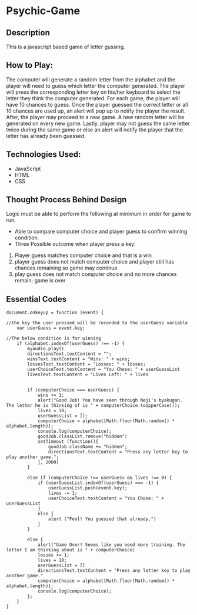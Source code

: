 # Psychic-Game
## Description
This is a javascript based game of letter gussing. 

## How to Play:
The computer will generate a random letter from the alphabet and the player will need to guess which letter the computer generated. The player will press the corresponding letter key on his/her keyboard to select the letter they think the computer generated. For each game, the player will have 10 chances to guess. Once the player guessed the correct letter or all 10 chances are used up, an alert will pop up to notify the player the result. After, the player may proceed to a new game. A new random letter will be generated on every new game. Lastly, player may not guess the same letter twice during the same game or else an alert will notify the player that the letter has already been guessed. 

## Technologies Used:
+ JavaScript
+ HTML
+ CSS

## Thought Process Behind Design
Logic must be able to perform the following at minimum in order for game to run. 
-  Able to compare computer choice and player guess to confirm winning condition.
- Three Possible outcome when player press a key:
1. Player guess matches computer choice and that is a win
2. player guess does not match computer choice and player still has chances remaining so game may continue
3. play guess does not match computer choice and no more chances remain; game is over

## Essential Codes
```
document.onkeyup = function (event) {    

//the key the user pressed will be recorded to the userGuess variable  
    var userGuess = event.key;

//The below condition is for winning
    if (alphabet.indexOf(userGuess) !== -1) {
        myaudio.play()
        directionsText.textContent = "";
        winsText.textContent = "Wins: " + wins;
        lossesText.textContent = "Losses: " + losses;
        userChoiceText.textContent = "You Chose: " + userGuessList
        livesText.textContent = "Lives Left: " + lives


        if (computerChoice === userGuess) {
            wins += 1;
            alert("Good Job! You have seen through Neji's byakugan. The letter he is thinking of is " + computerChoice.toUpperCase());
            lives = 10;
            userGuessList = [];
            computerChoice = alphabet[Math.floor(Math.random() * alphabet.length)];
            console.log(computerChoice);
            goodJob.classList.remove("hidden")
            setTimeout (function(){
                goodJob.className += "hidden";
                directionsText.textContent = "Press any letter key to play another game.";
            }, 2000)
        }

        else if (computerChoice !== userGuess && lives !== 0) {
            if (userGuessList.indexOf(userGuess) === -1) {
                userGuessList.push(event.key);
                lives -= 1;
                userChoiceText.textContent = "You Chose: " + userGuessList
            }
            else {
                alert ("Fool! You guessed that already.")
            }
        }

        else {
            alert("Game Over! Seems like you need more training. The letter I am thinking about is " + computerChoice)
            losses += 1;
            lives = 10;
            userGuessList = []
            directionsText.textContent = "Press any letter key to play another game."
            computerChoice = alphabet[Math.floor(Math.random() * alphabet.length)];
            console.log(computerChoice);
        };
    }
}
```